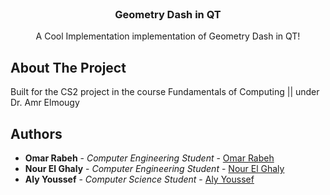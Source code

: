 <br/>
<p align="center">

  <h3 align="center">Geometry Dash in QT</h3>

  <p align="center">
    A Cool Implementation implementation of Geometry Dash in QT!
    <br/>
  </p>
</p>

## About The Project

Built for the CS2 project in the course Fundamentals of Computing || under Dr. Amr Elmougy

## Authors

- **Omar Rabeh** - _Computer Engineering Student_ - [Omar Rabeh](https://github.com/omar-rabeh-18)
- **Nour El Ghaly** - _Computer Engineering Student_ - [Nour El Ghaly](https://github.com/NourElghaly)
- **Aly Youssef** - _Computer Science Student_ - [Aly Youssef](https://github.com/bobelmasry)
